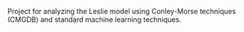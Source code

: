 Project for analyzing the Leslie model using Conley-Morse techniques (CMGDB) and standard machine learning techniques.